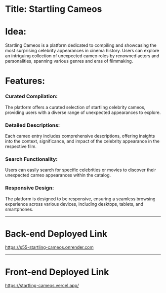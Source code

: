 ﻿
# Title: Startling Cameos

# Idea:
Startling Cameos is a platform dedicated to compiling and showcasing the most surprising celebrity appearances in cinema history. Users can explore an intriguing collection of unexpected cameo roles by renowned actors and personalities, spanning various genres and eras of filmmaking.

# Features:
### Curated Compilation:
The platform offers a curated selection of startling celebrity cameos, providing users with a diverse range of unexpected appearances to explore.

### Detailed Descriptions:
Each cameo entry includes comprehensive descriptions, offering insights into the context, significance, and impact of the celebrity appearance in the respective film.

### Search Functionality: 
Users can easily search for specific celebrities or movies to discover their unexpected cameo appearances within the catalog.

### Responsive Design: 
The platform is designed to be responsive, ensuring a seamless browsing experience across various devices, including desktops, tablets, and smartphones.

***

# Back-end Deployed Link
 https://s55-startling-cameos.onrender.com

 ***

# Front-end Deployed Link
https://startling-cameos.vercel.app/
